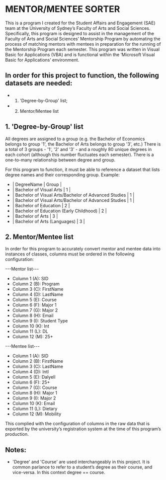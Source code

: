# MENTOR/MENTEE SORTER
This is a program I created for the Student Affairs and Engagement (SAE) team at the University of Sydney’s Faculty of Arts and Social Sciences. Specifically, this program is designed to assist in the management of the Faculty of Arts and Social Sciences’ Mentorship Program by automating the process of matching mentors with mentees in preparation for the running of the Mentorship Program each semester.
This program was written in Visual Basic for Applications (VBA) and is functional within the ‘Microsoft Visual Basic for Applications’ environment.

## In order for this project to function, the following datasets are needed:
- 1. 'Degree-by-Group' list;
- 2. Mentor/Mentee list

## 1. 'Degree-by-Group' list
All degrees are assigned to a group (e.g. the Bachelor of Economics belongs to group '1', the Bachelor of Arts belongs to group '3', etc.) There is a total of 3 groups - '1', '2' and '3' - and a roughly 80 unique degrees in each cohort (although this number fluctuates each semester). There is a one-to-many relationship between degree and group.

For this program to function, it must be able to reference a dataset that lists degree names and their corresponding group.
Example:

-	| DegreeName | Group |
-	| Bachelor of Visual Arts | 1 |
-	| Bachelor of Visual Arts/Bachelor of Advanced Studies | 1 |
-	| Bachelor of Visual Arts/Bachelor of Advanced Studies | 1 |
-	| Bachelor of Education | 2 |
-	| Bachelor of Education (Early Childhood) | 2 |
-	| Bachelor of Arts | 3 |
-	| Bachelor of Arts (Languages) | 3 |

## 2. Mentor/Mentee list
In order for this program to accurately convert mentor and mentee data into instances of classes, columns must be ordered in the following configuration:

---Mentor list---
- Column 1 (A): SID
- Column 2 (B): Program
- Column 3 (C): FirstName
- Column 4 (D): LastName
- Column 5 (E): Course
- Column 6 (F): Major 1
- Column 7 (G): Major 2
- Column 8 (H): Email
- Column 9 (I): Student Type
- Column 10 (K): Int
- Column 11 (L): DL
- Column 12 (M): 25+

---Mentee list---
- Column 1 (A): SID
- Column 2 (B): FirstName
- Column 3 (C): LastName
- Column 4 (D): Intl
- Column 5 (E): Dalyell
- Column 6 (F): 25+
- Column 7 (G): Course
- Column 8 (H): Major 1
- Column 9 (I): Major 2
- Column 10 (K): Email
- Column 11 (L): Dietary
- Column 12 (M): Mobility

This complied with the configuration of columns in the raw data that is exported by the university’s registration system at the time of this program’s production.

## Notes:
- 'Degree' and 'Course' are used interchangeably in this project. It is common parlance to refer to a student’s degree as their course, and vice-versa. In this context degree == course.
